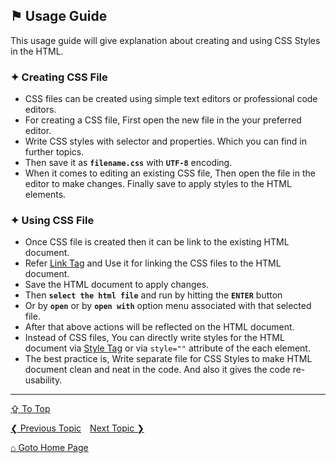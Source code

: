 ## &#9873; Usage Guide

This usage guide will give explanation about creating and using CSS Styles in the HTML.

### &#10022; Creating CSS File

- CSS files can be created using simple text editors or professional code editors.
- For creating a CSS file, First open the new file in the your preferred editor.
- Write CSS styles with selector and properties. Which you can find in further topics.
- Then save it as **`filename.css`** with **`UTF-8`** encoding. 
- When it comes to editing an existing CSS file, Then open the file in the editor to make changes. Finally save to apply styles to the HTML elements.

### &#10022; Using CSS File

- Once CSS file is created then it can be link to the existing HTML document.
- Refer [Link Tag](https://github.com/ag-sanjjeev/HTML-Notes/tags/link-tag.md) and Use it for linking the CSS files to the HTML document.
- Save the HTML document to apply changes.
- Then **`select the html file`** and run by hitting the **`ENTER`** button 
- Or by **`open`** or by **`open with`** option menu associated with that selected file.
- After that above actions will be reflected on the HTML document.
- Instead of CSS files, You can directly write styles for the HTML document via [Style Tag](https://github.com/ag-sanjjeev/HTML-Notes/tags/style-tag.md) or via `style=""` attribute of the each element.
- The best practice is, Write separate file for CSS Styles to make HTML document clean and neat in the code. And also it gives the code re-usability. 

---
[&#8682; To Top](#-usage-guide)

[&#10094; Previous Topic](./README.md)&emsp;[Next Topic &#10095;](./introduction.md)

[&#8962; Goto Home Page](./README.md)